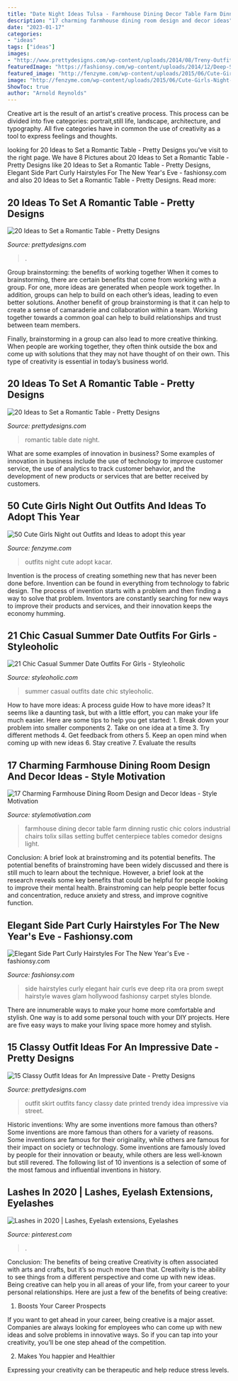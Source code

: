 ```yaml
---
title: "Date Night Ideas Tulsa - Farmhouse Dining Decor Table Farm Dinning Rustic Chic Colors Industrial Chairs Tolix Sillas Setting Buffet Centerpiece Tables Comedor Designs Light"
description: "17 charming farmhouse dining room design and decor ideas"
date: "2023-01-17"
categories:
- "ideas"
tags: ["ideas"]
images:
- "http://www.prettydesigns.com/wp-content/uploads/2014/08/Treny-Outfit-Idea-with-Printed-Skirt.jpg"
featuredImage: "https://fashionsy.com/wp-content/uploads/2014/12/Deep-Side-Part.jpg"
featured_image: "http://fenzyme.com/wp-content/uploads/2015/06/Cute-Girls-Night-out-Outfits-and-Ideas26.jpg"
image: "http://fenzyme.com/wp-content/uploads/2015/06/Cute-Girls-Night-out-Outfits-and-Ideas26.jpg"
ShowToc: true
author: "Arnold Reynolds"
---
```



Creative art is the result of an artist's creative process. This process can be divided into five categories: portrait,still life, landscape, architecture, and typography. All five categories have in common the use of creativity as a tool to express feelings and thoughts.

	

		
looking for 20 Ideas to Set a Romantic Table - Pretty Designs you've visit to the right page. We have 8 Pictures about 20 Ideas to Set a Romantic Table - Pretty Designs like 20 Ideas to Set a Romantic Table - Pretty Designs, Elegant Side Part Curly Hairstyles For The New Year&#039;s Eve - fashionsy.com and also 20 Ideas to Set a Romantic Table - Pretty Designs. Read more:
		
    
## 20 Ideas To Set A Romantic Table - Pretty Designs

<img loading=lazy src="https://www.prettydesigns.com/wp-content/uploads/2015/08/20-ideas-to-set-a-romantic-table8.jpg" onerror="this.onerror=null;this.src='https://tse4.mm.bing.net/th?id=OIP.niFmyv-bPJSOEDVMOUfMBAHaLI&amp;pid=15.1';" alt="20 Ideas to Set a Romantic Table - Pretty Designs">

_Source: prettydesigns.com_

>. 

	

Group brainstorming: the benefits of working together
When it comes to brainstorming, there are certain benefits that come from working with a group. For one, more ideas are generated when people work together. In addition, groups can help to build on each other’s ideas, leading to even better solutions.
Another benefit of group brainstorming is that it can help to create a sense of camaraderie and collaboration within a team. Working together towards a common goal can help to build relationships and trust between team members.

Finally, brainstorming in a group can also lead to more creative thinking. When people are working together, they often think outside the box and come up with solutions that they may not have thought of on their own. This type of creativity is essential in today’s business world.

    
## 20 Ideas To Set A Romantic Table - Pretty Designs

<img loading=lazy src="https://www.prettydesigns.com/wp-content/uploads/2015/08/20-ideas-to-set-a-romantic-table13.jpg" onerror="this.onerror=null;this.src='https://tse4.mm.bing.net/th?id=OIP.2IQ7SrVe--TlzsIdek4c3wHaLI&amp;pid=15.1';" alt="20 Ideas to Set a Romantic Table - Pretty Designs">

_Source: prettydesigns.com_

>romantic table date night. 

	

What are some examples of innovation in business?
Some examples of innovation in business include the use of technology to improve customer service, the use of analytics to track customer behavior, and the development of new products or services that are better received by customers.

    
## 50 Cute Girls Night Out Outfits And Ideas To Adopt This Year

<img loading=lazy src="http://fenzyme.com/wp-content/uploads/2015/06/Cute-Girls-Night-out-Outfits-and-Ideas26.jpg" onerror="this.onerror=null;this.src='https://tse2.mm.bing.net/th?id=OIP.9TwngK95Y5AEpZZ_vyyt0wHaLa&amp;pid=15.1';" alt="50 Cute Girls Night out Outfits and Ideas to adopt this year">

_Source: fenzyme.com_

>outfits night cute adopt kacar. 

	

Invention is the process of creating something new that has never been done before. Invention can be found in everything from technology to fabric design. The process of invention starts with a problem and then finding a way to solve that problem. Inventors are constantly searching for new ways to improve their products and services, and their innovation keeps the economy humming.

    
## 21 Chic Casual Summer Date Outfits For Girls - Styleoholic

<img loading=lazy src="https://i.styleoholic.com/2016/04/chic-casual-summer-date-outfits-for-girls-5.jpg" onerror="this.onerror=null;this.src='https://tse3.mm.bing.net/th?id=OIP.HoU-KgGiu9CkFJFMi9xFRAHaLH&amp;pid=15.1';" alt="21 Chic Casual Summer Date Outfits For Girls - Styleoholic">

_Source: styleoholic.com_

>summer casual outfits date chic styleoholic. 

	

How to have more ideas: A process guide
How to have more ideas? It seems like a daunting task, but with a little effort, you can make your life much easier. Here are some tips to help you get started: 1. Break down your problem into smaller components 2. Take on one idea at a time 3. Try different methods 4. Get feedback from others 5. Keep an open mind when coming up with new ideas 6. Stay creative 7. Evaluate the results 
    
## 17 Charming Farmhouse Dining Room Design And Decor Ideas - Style Motivation

<img loading=lazy src="https://cdn.homebnc.com/homeimg/2017/02/34-farmhouse-dining-room-design-decor-ideas-homebnc.jpg" onerror="this.onerror=null;this.src='https://tse1.mm.bing.net/th?id=OIP.JRLmOrHtQrwm2KHNtKTU_wHaKi&amp;pid=15.1';" alt="17 Charming Farmhouse Dining Room Design and Decor Ideas - Style Motivation">

_Source: stylemotivation.com_

>farmhouse dining decor table farm dinning rustic chic colors industrial chairs tolix sillas setting buffet centerpiece tables comedor designs light. 

	

Conclusion: A brief look at brainstroming and its potential benefits.
The potential benefits of brainstroming have been widely discussed and there is still much to learn about the technique. However, a brief look at the research reveals some key benefits that could be helpful for people looking to improve their mental health. Brainstroming can help people better focus and concentration, reduce anxiety and stress, and improve cognitive function.

    
## Elegant Side Part Curly Hairstyles For The New Year&#039;s Eve - Fashionsy.com

<img loading=lazy src="https://fashionsy.com/wp-content/uploads/2014/12/Deep-Side-Part.jpg" onerror="this.onerror=null;this.src='https://tse4.mm.bing.net/th?id=OIP.vsmMhkXjVLqDGSziAkBM5AHaJ4&amp;pid=15.1';" alt="Elegant Side Part Curly Hairstyles For The New Year&#039;s Eve - fashionsy.com">

_Source: fashionsy.com_

>side hairstyles curly elegant hair curls eve deep rita ora prom swept hairstyle waves glam hollywood fashionsy carpet styles blonde. 

	

There are innumerable ways to make your home more comfortable and stylish. One way is to add some personal touch with your DIY projects. Here are five easy ways to make your living space more homey and stylish.

    
## 15 Classy Outfit Ideas For An Impressive Date - Pretty Designs

<img loading=lazy src="http://www.prettydesigns.com/wp-content/uploads/2014/08/Treny-Outfit-Idea-with-Printed-Skirt.jpg" onerror="this.onerror=null;this.src='https://tse2.mm.bing.net/th?id=OIP.kF4jD1N9H-06qi1nNYzDxgHaLH&amp;pid=15.1';" alt="15 Classy Outfit Ideas for An Impressive Date - Pretty Designs">

_Source: prettydesigns.com_

>outfit skirt outfits fancy classy date printed trendy idea impressive via street. 

	

Historic inventions: Why are some inventions more famous than others?
Some inventions are more famous than others for a variety of reasons. Some inventions are famous for their originality, while others are famous for their impact on society or technology. Some inventions are famously loved by people for their innovation or beauty, while others are less well-known but still revered. 
The following list of 10 inventions is a selection of some of the most famous and influential inventions in history.

    
## Lashes In 2020 | Lashes, Eyelash Extensions, Eyelashes

<img loading=lazy src="https://i.pinimg.com/736x/32/c0/2c/32c02c831b01f9ec342029ec11bb312b.jpg" onerror="this.onerror=null;this.src='https://tse4.mm.bing.net/th?id=OIP.wlp2Ta5ogFkjgmdLDSipWwHaD_&amp;pid=15.1';" alt="Lashes in 2020 | Lashes, Eyelash extensions, Eyelashes">

_Source: pinterest.com_

>. 

	

Conclusion: The benefits of being creative
Creativity is often associated with arts and crafts, but it’s so much more than that. Creativity is the ability to see things from a different perspective and come up with new ideas. Being creative can help you in all areas of your life, from your career to your personal relationships.
Here are just a few of the benefits of being creative:

1. Boosts Your Career Prospects

If you want to get ahead in your career, being creative is a major asset. Companies are always looking for employees who can come up with new ideas and solve problems in innovative ways. So if you can tap into your creativity, you’ll be one step ahead of the competition.

2. Makes You happier and Healthier

Expressing your creativity can be therapeutic and help reduce stress levels.

